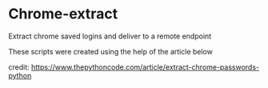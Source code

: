 # Chrome-extract
Extract chrome saved logins and deliver to a remote endpoint

These scripts were created using the help of the article below

credit: https://www.thepythoncode.com/article/extract-chrome-passwords-python






